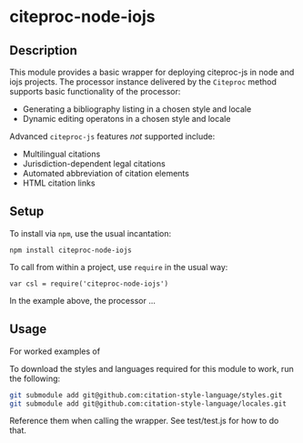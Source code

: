 # citeproc-node-iojs

## Description

This module provides a basic wrapper for deploying citeproc-js
in node and iojs projects. The processor instance delivered
by the `Citeproc` method supports basic functionality of
the processor:

* Generating a bibliography listing in a chosen style and locale
* Dynamic editing operatons in a chosen style and locale

Advanced `citeproc-js` features *not* supported include:

* Multilingual citations
* Jurisdiction-dependent legal citations
* Automated abbreviation of citation elements
* HTML citation links

## Setup

To install via `npm`, use the usual incantation:

    npm install citeproc-node-iojs

To call from within a project, use `require` in the usual way:

    var csl = require('citeproc-node-iojs')

In the example above, the processor ...

## Usage

For worked examples of 

To download the styles and languages required for this module to work, run the following:
````bash
git submodule add git@github.com:citation-style-language/styles.git
git submodule add git@github.com:citation-style-language/locales.git
````

Reference them when calling the wrapper. See test/test.js for how to do that.
